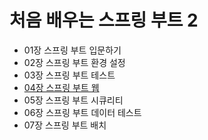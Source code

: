 # 처음 배우는 스프링 부트 2

- 01장 스프링 부트 입문하기
- 02장 스프링 부트 환경 설정
- 03장 스프링 부트 테스트
- [04장 스프링 부트 웹](springboot_web/README.md)
- 05장 스프링 부트 시큐리티
- 06장 스프링 부트 데이터 테스트
- 07장 스프링 부트 배치